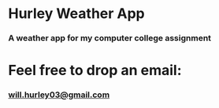 # Hurley Weather App
### A weather app for my computer college assignment

# **Feel free to drop an email:**
### will.hurley03@gmail.com
